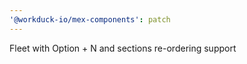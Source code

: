 ```yaml
---
'@workduck-io/mex-components': patch
---
```


Fleet with Option + N and sections re-ordering support
